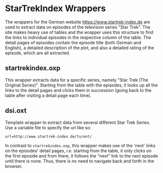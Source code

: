 # StarTrekIndex Wrappers

The wrappers for the German website https://www.startrek-index.de are used to extract data on episodes of the television series "Star Trek".
The site makes heavy use of tables and the wrapper uses this structure to find the links to individual episodes in the respective column of the table.
The detail pages of episodes contain the episode title (both German and English), a detailed description of the plot, and also a detailed rating of the episode, which are all extracted.

## startrekindex.oxp

This wrapper extracts data for a specific series, namely "Star Trek (The Original Series)".
Starting from the table with the episodes, it looks up all the links to the detail pages and clicks them in succession (going back to the table after visiting a detail page each time).

## dsi.oxt

Template wrapper to extract data from several different Star Trek Series. Use a variable file to specify the url like so:

```
url=http://www.startrek-index.de/tv/ent/
```

In contrast to `startrekindex.oxp`, this wrapper makes use of the 'next' links on the episodes' detail pages, i.e. starting from the table, it only clicks on the first eposide and from there, it follows the "next" link to the next episode until there is none. 
Thus, there is no need to navigate back and forth in the browser.
